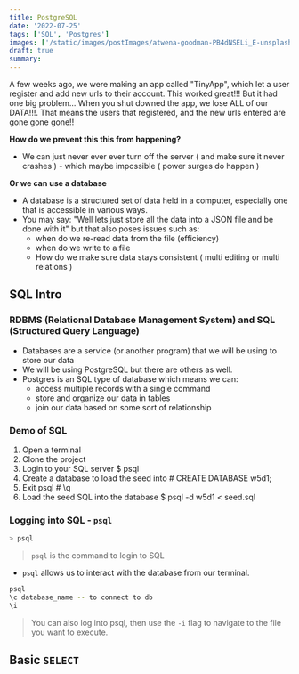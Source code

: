 ```yaml
---
title: PostgreSQL
date: '2022-07-25'
tags: ['SQL', 'Postgres']
images: ['/static/images/postImages/atwena-goodman-PB4dNSELi_E-unsplash.jpg']
draft: true
summary:
---
```


A few weeks ago, we were making an app called "TinyApp", which let a user register and add new urls to their account. This worked great!!! But it had one big problem... When you shut downed the app, we lose ALL of our DATA!!!. That means the users that registered, and the new urls entered are gone gone gone!!

**How do we prevent this this from happening?**

- We can just never ever ever turn off the server ( and make sure it never crashes ) - which maybe impossible ( power surges do happen )

**Or we can use a database**

- A database is a structured set of data held in a computer, especially one that is accessible in various ways.
- You may say: "Well lets just store all the data into a JSON file and be done with it" but that also poses issues such as:
  - when do we re-read data from the file (efficiency)
  - when do we write to a file
  - How do we make sure data stays consistent ( multi editing or multi relations )

## SQL Intro

### RDBMS (Relational Database Management System) and SQL (Structured Query Language)

- Databases are a service (or another program) that we will be using to store our data
- We will be using PostgreSQL but there are others as well.
- Postgres is an SQL type of database which means we can:
  - access multiple records with a single command
  - store and organize our data in tables
  - join our data based on some sort of relationship

### Demo of SQL

1. Open a terminal
1. Clone the project
1. Login to your SQL server $ psql
1. Create a database to load the seed into # CREATE DATABASE w5d1;
1. Exit psql # \q
1. Load the seed SQL into the database $ psql -d w5d1 < seed.sql

### Logging into SQL - `psql`

```zsh
> psql
```

> `psql` is the command to login to SQL

- `psql` allows us to interact with the database from our terminal.

```zsh
psql
\c database_name -- to connect to db
\i
```

> You can also log into psql, then use the `-i` flag to navigate to the file you want to execute.

## Basic `SELECT`
